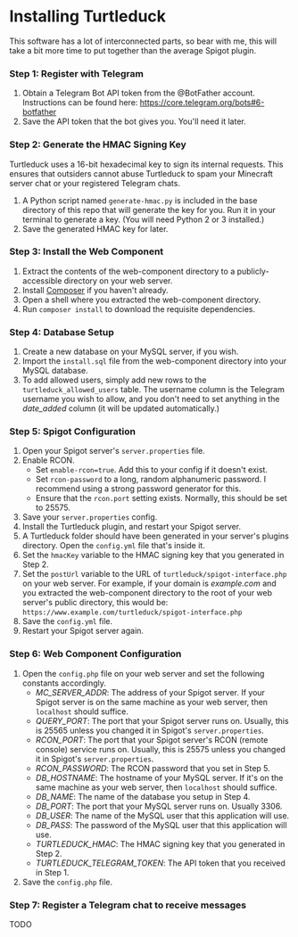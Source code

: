 # Installing Turtleduck

This software has a lot of interconnected parts, so bear with me, this will 
take a bit more time to put together than the average Spigot plugin.

### Step 1: Register with Telegram
 1. Obtain a Telegram Bot API token from the @BotFather account. Instructions 
 can be found here: https://core.telegram.org/bots#6-botfather
 2. Save the API token that the bot gives you. You'll need it later.
 
### Step 2: Generate the HMAC Signing Key
 Turtleduck uses a 16-bit hexadecimal key to sign its internal requests. This 
 ensures that outsiders cannot abuse Turtleduck to spam your Minecraft server 
 chat or your registered Telegram chats.
 
 1. A Python script named `generate-hmac.py` is included in the base directory 
    of this repo that will generate the key for you. Run it in your terminal to 
    generate a key. (You will need Python 2 or 3 installed.)
 2. Save the generated HMAC key for later.
 
### Step 3: Install the Web Component
 1. Extract the contents of the web-component directory to a 
    publicly-accessible directory on your web server.
 2. Install [Composer](https://getcomposer.org/) if you haven't already.
 3. Open a shell where you extracted the web-component directory.
 4. Run `composer install` to download the requisite dependencies.

### Step 4: Database Setup
 1. Create a new database on your MySQL server, if you wish.
 2. Import the `install.sql` file from the web-component directory into your 
    MySQL database.
 3. To add allowed users, simply add new rows to the `turtleduck_allowed_users`
 table. The username column is the Telegram username you wish to allow, and 
 you don't need to set anything in the *date_added* column (it will be 
 updated automatically.)

### Step 5: Spigot Configuration
 1. Open your Spigot server's `server.properties` file.
 2. Enable RCON.
     - Set `enable-rcon=true`. Add this to your config if it doesn't exist.
     - Set `rcon-password` to a long, random alphanumeric password. I recommend 
     using a strong password generator for this.
     - Ensure that the `rcon.port` setting exists. Normally, this should be set 
     to 25575.
 3. Save your `server.properties` config.
 4. Install the Turtleduck plugin, and restart your Spigot server.
 5. A Turtleduck folder should have been generated in your server's plugins
 directory. Open the `config.yml` file that's inside it.
 6. Set the `hmacKey` variable to the HMAC signing key that you generated in
 Step 2.
 7. Set the `postUrl` variable to the URL of 
 `turtleduck/spigot-interface.php` on your web server. For example, if your 
 domain is *example.com* and you extracted the web-component directory to 
 the root of your web server's public directory, this would be:
 `https://www.example.com/turtleduck/spigot-interface.php`
 8. Save the `config.yml` file.
 9. Restart your Spigot server again.
 
### Step 6: Web Component Configuration
 1. Open the `config.php` file on your web server and set the following 
 constants accordingly.
     - *MC_SERVER_ADDR*: The address of your Spigot server.
     If your Spigot server is on the same machine as your web server, then 
     `localhost` should suffice.
     - *QUERY_PORT*: The port that your Spigot server runs on. Usually, this 
     is 25565 unless you changed it in Spigot's `server.properties`.
     - *RCON_PORT*: The port that your Spigot server's RCON (remote console) 
     service runs on. Usually, this is 25575 unless you changed it in Spigot's 
     `server.properties`.
     - *RCON_PASSWORD*: The RCON password that you set in Step 5.
     - *DB_HOSTNAME*: The hostname of your MySQL server. If it's on the same
     machine as your web server, then `localhost` should suffice.
     - *DB_NAME*: The name of the database you setup in Step 4.
     - *DB_PORT*: The port that your MySQL server runs on. Usually 3306.
     - *DB_USER*: The name of the MySQL user that this application will use.
     - *DB_PASS*: The password of the MySQL user that this application will use.
     - *TURTLEDUCK_HMAC*: The HMAC signing key that you generated in Step 2.
     - *TURTLEDUCK_TELEGRAM_TOKEN*: The API token that you received in Step 1.
 2. Save the `config.php` file.

### Step 7: Register a Telegram chat to receive messages
 TODO